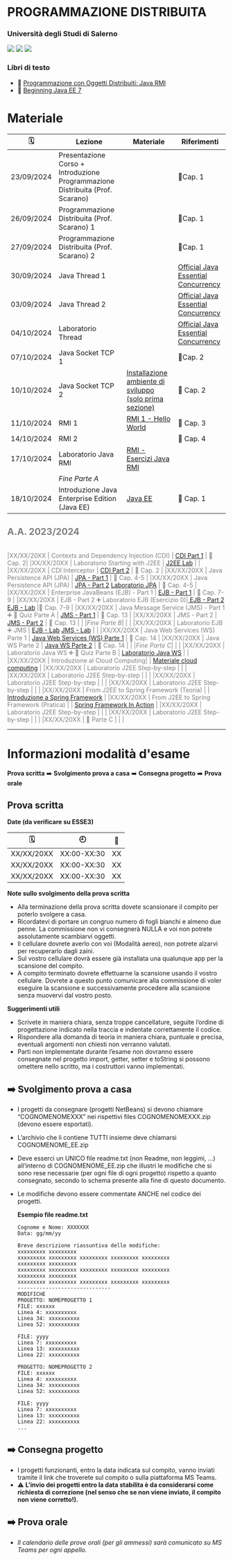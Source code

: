 # PROGRAMMAZIONE DISTRIBUITA
### Università degli Studi di Salerno

![](https://img.shields.io/badge/Language-%F0%9F%87%AE%F0%9F%87%B9-yellow)
![](https://img.shields.io/badge/cod-0512100021-orange)
![](https://img.shields.io/badge/Platform-JAVA%20EE-brightgreen)

### Libri di testo
- 📕 [Programmazione con Oggetti Distribuiti: Java RMI](https://ilmiolibro.kataweb.it/libro/informatica-e-internet/36104/programmazione-con-oggetti-distribuiti-java-rmi-2/)
- 📗 [Beginning Java EE 7](https://www.amazon.it/Beginning-Java-Expert-Voice-English-ebook/dp/B00EO03GQM)

# Materiale

|🗓️ | Lezione | Materiale| Riferimenti |
|---------|----------|--------|-----------|
|23/09/2024 | Presentazione Corso + Introduzione Programmazione Distribuita (Prof. Scarano)| | 📕Cap. 1 |
|26/09/2024 | Programmazione Distribuita (Prof. Scarano) 1| | 📕Cap. 1 |
|27/09/2024| Programmazione Distribuita (Prof. Scarano) 2| | 📕Cap. 1 |
|30/09/2024 | Java Thread 1 | | [Official Java Essential Concurrency](https://docs.oracle.com/javase/tutorial/essential/concurrency) |
|03/09/2024 | Java Thread 2 | | [Official Java Essential Concurrency](https://docs.oracle.com/javase/tutorial/essential/concurrency) |
|04/10/2024 | Laboratorio Thread | | [Official Java Essential Concurrency](https://docs.oracle.com/javase/tutorial/essential/concurrency) |
|07/10/2024 | Java Socket TCP 1| | 📕Cap. 2 |
|10/10/2024 | Java Socket TCP 2 | [Installazione ambiente di sviluppo (solo prima sezione)](04-javaee-lab.md)|📕 Cap. 2  |
|11/10/2024 | RMI 1 | [RMI 1 - Hello World](03-rmi.md)| 📕 Cap. 3|
|14/10/2024 | RMI 2 | |  📕 Cap. 4|
|17/10/2024 | Laboratorio Java RMI| [RMI - Esercizi Java RMI](03-rmi.md) | |
| |*_Fine Parte A_*|  |  |
|18/10/2024 | Introduzione Java Enterprise Edition (Java EE) | [Java EE](04-javaee.md) | 📗 Cap. 1|
<span style="color: gray;">

## A.A. 2023/2024

| |  | |  |
|---------|----------|--------|-----------|

|XX/XX/20XX | Contexts and Dependency Injection (CDI) | [CDI Part 1](04-cdi.md) | 📗 Cap. 2|
|XX/XX/20XX | Laboratorio Starting with J2EE | [J2EE Lab](05-javaee-lab.md) | |
|XX/XX/20XX | CDI Interceptor | [CDI Part 2](04-cdi.md) | 📗 Cap. 2 |
|XX/XX/20XX | Java Persistence API (JPA) | [ JPA - Part 1](05-jpa.md) | 📗 Cap. 4-5 |
|XX/XX/20XX | Java Persistence API (JPA) | [ JPA - Part 2](05-jpa.md) [Laboratorio JPA](06-jpa-lab.md) | 📗 Cap. 4-5 |
|XX/XX/20XX | Enterprise JavaBeans (EJB) - Part 1 | [ EJB - Part 1](06-ejb.md) | 📗 Cap. 7-9 |
|XX/XX/20XX | EJB - Part 2 ➕ Laboratorio EJB (Esercizio 0)|[ EJB - Part 2](06-ejb.md) [EJB - Lab](07-ejb-lab.md) |📗 Cap. 7-9  |
|XX/XX/20XX | Java Message Service (JMS) - Part 1 ➕ 📝 Quiz Parte A | [ JMS - Part 1](07-jms.md) | 📗 Cap. 13 |
|XX/XX/20XX | JMS - Part 2 | [ JMS - Part 2](07-jms.md) | 📗 Cap. 13 |
| |*_Fine Parte B_*|  |  |
|XX/XX/20XX | Laboratorio EJB ➕ JMS | [EJB - Lab](07-ejb-lab.md) [JMS - Lab](08-jms-lab.md) |  |
|XX/XX/20XX | Java Web Services (WS) Parte 1 | [Java Web Services (WS) Parte 1](08-ws.md) | 📗 Cap. 14 |
|XX/XX/20XX | Java WS Parte 2 | [Java WS Parte 2](08-ws.md)  | 📗 Cap. 14 |
| |*_Fine Parte C_*|  |  |
|XX/XX/20XX | Laboratorio Java WS ➕ 📝 Quiz Parte B | [Laboratorio Java WS](09-ws-lab.md)  |  |
|XX/XX/20XX | Introduzione al Cloud Computing|  | [Materiale cloud computing](https://github.com/spagnuolocarmine/programmazione-distribuita/raw/main/data/cloud_2023.pdf) |
|XX/XX/20XX | Laboratorio J2EE Step-by-step |  |  |
|XX/XX/20XX | Laboratorio J2EE Step-by-step |  |  |
|XX/XX/20XX | Laboratorio J2EE Step-by-step |  |  |
|XX/XX/20XX | Laboratorio J2EE Step-by-step  |  |  |
|XX/XX/20XX | From J2EE to Spring Framework (Teoria) |  | [Introduzione a Spring Framework](https://github.com/spagnuolocarmine/programmazione-distribuita/raw/main/data/introduction_to_spring_citro_2023.pdf) |
|XX/XX/20XX | From J2EE to Spring Framework (Pratica) |  | [Spring Framework In Action](https://github.com/tizianocitro/pdtify) |
|XX/XX/20XX | Laboratorio J2EE Step-by-step |  |  |
|XX/XX/20XX | Laboratorio J2EE Step-by-step |  |  |
|XX/XX/20XX |  📝 Parte C   |  |  |

</span>
<!--  XX/XX/20XX | [Introduzione a Java Enterprise Edition](01-intro) | 
 XX/XX/20XX | [Context Dependency Injection (Introduzione - Esempio di CDI Bean)](02-cdi) | 
| **Week**|  **2**|
XX/XX/20XX | [Laboratorio Starting with J2EE ](03-lab-j2ee-intro) | 
XX/XX/20XX | [Context Dependency Injection (Interceptors)](02-cdi) | 
XX/XX/20XX | [Java Persistence API (JPA) - Parte 1](04-jpa) | 
| **Week**|  **3**|
XX/XX/20XX | [JPA - Parte 2](04-jpa) -  [Laboratorio JPA ](05-lab-jpa)| 
XX/XX/20XX | [Enterprise JavaBeans (EJB) - Parte 1](06-EJB) | 
XX/XX/20XX | [EJB - Parte 2](06-EJB) | 
| **Week**|  **4**|
XX/XX/20XX | [EJB Lab](07-lab-EJB) | 
XX/XX/20XX | [Java Messaging Service (JMS) API - Parte 1](08-JMS)| 
XX/XX/20XX | [JMS - Parte 2](08-JMS) & [JMS Lab](09-lab-JMS) | 
| **Week**|  **5**|
XX/XX/20XX | Laboratorio JPA + EJB + JMS  | 
XX/XX/20XX | [Web Services - Part 1](10-WS) | 
XX/XX/20XX | [Web Services - Part 2](10-WS) | 
| **Week**|  **6**|
XX/XX/20XX | [Web Services Lab](10-lab-WS)  | 
XX/XX/20XX | Esame Step by Step 1 | 
XX/XX/20XX | Esame Step by Step 2 | 
| **Week**|  **7**|
XX/XX/20XX | Simulazione Esame | 
| **Week**|  **9**|
XX/XX/20XX | Introduzione al Cloud Computing **AULA P3** |  -->
<!--XX/XX/20XX | Simulazione Esame 3 | 
XX/XX/20XX | Simulazione Esame 4 | 
| **Week**|  **7**|
XX/XX/20XX |  | 
XX/XX/20XX |  | 
XX/XX/20XX |  | 
| **Week**|  **8**|
XX/XX/20XX |  | 
XX/XX/20XX |  | -->



---
# Informazioni modalità d'esame 

**Prova scritta** ➡️ **Svolgimento prova a casa** ➡️ **Consegna progetto** ➡️ **Prova orale**
## Prova scritta 
**Date (da verificare su ESSE3)**


|🗓️ | 🕘 | 📍|
---------|----------|--------|
XX/XX/20XX | XX:00-XX:30 | XX
XX/XX/20XX | XX:00-XX:30 | XX
XX/XX/20XX | XX:00-XX:30 | XX

<!--
### Svolgimento della prova di esame durante il corso (relativa al primo appello) 🛑 **non definitivo**
1. 📝 Prova a quiz Ottobre (Libro Programmazione con Oggetti Distribuiti: Java RMI)
2. 📝 Prova a quiz Novembre (Libro Beginning Java EE 7)
3. 💻 Prova di programmazione Dicembre (Applicazione Java Enterprise)
4. ⚽️ Risultati prima dello scritto del primo appello
5. 🗣️ Esame orale al primo appello
-->

**Note sullo svolgimento della prova scritta**

- Alla terminazione della prova scritta dovete scansionare il compito per poterlo svolgere a casa.
- Ricordatevi di portare un congruo numero di fogli bianchi e almeno due penne. La commissione non vi consegnerà NULLA e voi non potrete assolutamente scambiarvi oggetti.
- Il cellulare dovrete averlo con voi (Modalità aereo), non potrete alzarvi per recuperarlo dagli zaini.
- Sul vostro cellulare dovrà essere già installata una qualunque app per la scansione del compito.
- A compito terminato dovrete effettuarne la scansione usando il vostro cellulare. Dovrete a questo punto comunicare alla commissione di voler eseguire la scansione e successivamente procedere alla scansione senza muovervi dal vostro posto.
  
**Suggerimenti utili**
- Scrivete in maniera chiara, senza troppe cancellature, seguite l’ordine di progettazione indicato nella traccia e indentate correttamente il codice.
- Rispondere alla domanda di teoria in maniera chiara, puntuale e precisa, eventuali argomenti non chiesti non verranno valutati.
- Parti non implementate durante l’esame non dovranno essere consegnate nel progetto
import, getter, setter e toString si possono omettere nello scritto, ma i costruttori vanno implementati.

## ➡️ Svolgimento prova a casa

- I progetti da consegnare (progetti NetBeans) si devono chiamare “COGNOMENOMEXXX” nei rispettivi files COGNOMENOMEXXX.zip (devono essere esportati).
- L’archivio che li contiene TUTTI insieme deve chiamarsi COGNOMENOME_EE.zip
- Deve esserci un UNICO file readme.txt (non Readme, non leggimi, …) all’interno di COGNOMENOME_EE.zip che illustri le modifiche che si sono rese necessarie (per ogni file di ogni progetto) rispetto a quanto consegnato, secondo lo schema presente alla fine di questo documento.
- Le modifiche devono essere commentate ANCHE nel codice dei progetti.

    **Esempio file readme.txt**

    ```
    Cognome e Nome: XXXXXXX
    Data: gg/mm/yy

    Breve descrizione riassuntiva delle modifiche: 
    xxxxxxxxx xxxxxxxxx
    xxxxxxxxx xxxxxxxxx xxxxxxxxx xxxxxxxxx xxxxxxxxx 
    xxxxxxxxx xxxxxxxxx
    xxxxxxxxx xxxxxxxxx xxxxxxxxx xxxxxxxxx xxxxxxxxx 
    xxxxxxxxx xxxxxxxxx
    xxxxxxxxx xxxxxxxxx xxxxxxxxx xxxxxxxxx xxxxxxxxx 
    ------------------------------
    MODIFICHE
    PROGETTO: NOMEPROGETTO 1
    FILE: xxxxxx
    Linea 4: xxxxxxxxxx
    Linea 34: xxxxxxxxxx
    Linea 52: xxxxxxxxxx

    FILE: yyyy
    Linea 7: xxxxxxxxxx
    Linea 13: xxxxxxxxxx
    Linea 22: xxxxxxxxxx

    PROGETTO: NOMEPROGETTO 2
    FILE: xxxxxx
    Linea 4: xxxxxxxxxx
    Linea 34: xxxxxxxxxx
    Linea 52: xxxxxxxxxx

    FILE: yyyy
    Linea 7: xxxxxxxxxx
    Linea 13: xxxxxxxxxx
    Linea 22: xxxxxxxxxx
    ...
    ```
## ➡️ Consegna progetto

- I progetti funzionanti, entro la data indicata sul compito, vanno inviati tramite il link che troverete sul compito o sulla piattaforma MS Teams. 
- ⚠️ **L’invio dei progetti entro la data stabilita è da considerarsi come richiesta di correzione (nel senso che se non viene inviato, il compito non viene corretto!).**


## ➡️ Prova orale
- _Il calendario delle prove orali (per gli ammessi) sarà comunicato su MS Teams per ogni appello._



